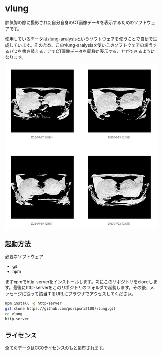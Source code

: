 # vlung

肺気胸の際に撮影された自分自身のCT画像データを表示するためのソフトウェアです。

使用しているデータは[vlung-analysis](https://github.com/puripuri2100/vlung-analysis)というソフトウェアを使うことで自動で生成しています。そのため、このvlung-analysisを使いこのソフトウェアの該当するパスを書き替えることでCT画像データを同様に表示することができるようになります。

<div style="text-align: center">
  <img src="img.png">
</div>

## 起動方法

必要なソフトウェア

- git
- npm


まずnpmでhttp-serverをインストールします。次にこのリポジトリをcloneします。最後にhttp-serverをこのリポジトリのフォルダで起動します。その後、メッセージに従って該当するURLにブラウザでアクセスしてください。


```sh
npm install -g http-server
git clone https://github.com/puripuri2100/vlung.git
cd vlung
http-server
```

## ライセンス

全てのデータはCC0ライセンスのもと配布されます。
